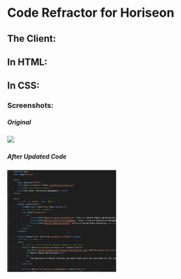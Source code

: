 # Code Refractor for Horiseon

## The Client:
 

## In HTML:


## In CSS:

### Screenshots:

##### Original     
[<img src="Before-refractor-1.png.png" width="250"/>](Before-refractor-1.png) 

##### After Updated Code 
[<img src="After-refractor.png" width="250"/>](After-refractor.png)